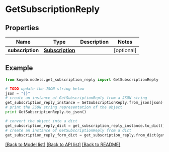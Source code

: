 # GetSubscriptionReply


## Properties
Name | Type | Description | Notes
------------ | ------------- | ------------- | -------------
**subscription** | [**Subscription**](Subscription.md) |  | [optional] 

## Example

```python
from koyeb.models.get_subscription_reply import GetSubscriptionReply

# TODO update the JSON string below
json = "{}"
# create an instance of GetSubscriptionReply from a JSON string
get_subscription_reply_instance = GetSubscriptionReply.from_json(json)
# print the JSON string representation of the object
print GetSubscriptionReply.to_json()

# convert the object into a dict
get_subscription_reply_dict = get_subscription_reply_instance.to_dict()
# create an instance of GetSubscriptionReply from a dict
get_subscription_reply_form_dict = get_subscription_reply.from_dict(get_subscription_reply_dict)
```
[[Back to Model list]](../README.md#documentation-for-models) [[Back to API list]](../README.md#documentation-for-api-endpoints) [[Back to README]](../README.md)


